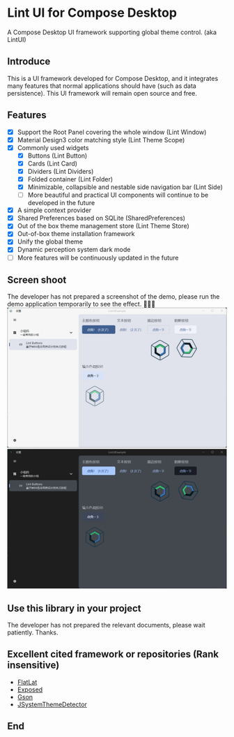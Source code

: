 # Lint UI for Compose Desktop
 A Compose Desktop UI framework supporting global theme control. (aka LintUI)

## Introduce
This is a UI framework developed for Compose Desktop, 
and it integrates many features that normal applications 
should have (such as data persistence).
This UI framework will remain open source and free.

## Features
- [x] Support the Root Panel covering the whole window (Lint Window)
- [x] Material Design3 color matching style (Lint Theme Scope)
- [x] Commonly used widgets
   - [x] Buttons (Lint Button)
   - [x] Cards (Lint Card)
   - [x] Dividers (Lint Dividers)
   - [x] Folded container (Lint Folder)
   - [x] Minimizable, collapsible and nestable side navigation bar (Lint Side)
   - [ ] More beautiful and practical UI components will continue to be developed in the future
- [x] A simple context provider
- [x] Shared Preferences based on SQLite (SharedPreferences)
- [x] Out of the box theme management store (Lint Theme Store)
- [x] Out-of-box theme installation framework
- [x] Unify the global theme
- [x] Dynamic perception system dark mode
- [ ] More features will be continuously updated in the future

## Screen shoot
The developer has not prepared a screenshot of the demo,
please run the demo application temporarily to see the effect. 🌹🌹🌹
![main-light.png](static/img/main-light.png)
![main-dark.png](static/img/main-dark.png)

## Use this library in your project
The developer has not prepared the relevant documents, please wait patiently. Thanks.

## Excellent cited framework or repositories (Rank insensitive)
* [FlatLat](https://github.com/JFormDesigner/FlatLaf)
* [Exposed](https://github.com/JetBrains/Exposed)
* [Gson](https://github.com/google/gson)
* [JSystemThemeDetector](https://github.com/Dansoftowner/jSystemThemeDetector)

## End